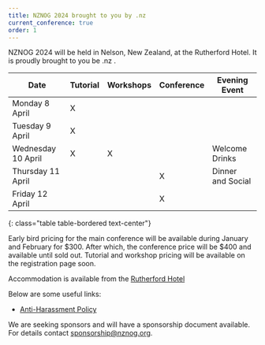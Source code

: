 ```yaml
---
title: NZNOG 2024 brought to you by .nz
current_conference: true
order: 1
---
```


NZNOG 2024 will be held in Nelson, New Zealand, at the Rutherford Hotel. It is proudly brought to you be .nz .

| Date | Tutorial | Workshops | Conference | Evening Event |
| --- | --- | --- | --- | --- |
| Monday 8 April    | X | | | |
| Tuesday 9 April   | X | | | |
| Wednesday 10 April | X | X | | Welcome Drinks |
| Thursday 11 April  | | | X | Dinner and Social |
| Friday 12 April    | | | X | |
{: class="table table-bordered text-center"}

Early bird pricing for the main conference will be available during January and February for $300. After which, the conference price will be $400 and available until sold out.
Tutorial and workshop pricing will be available on the registration page soon.

Accommodation is available from the [Rutherford Hotel](nznog-2023/accommodation)

Below are some useful links:
- [Anti-Harassment Policy](/conference-anti-harassment-policy)

We are seeking sponsors and will have a sponsorship document available. For details contact [sponsorship@nznog.org](mailto:sponsorship@nznog.org).
